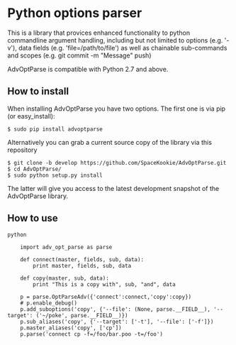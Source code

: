 Python options parser
==========

This is a library that provices enhanced functionality to python commandline argument handling, including but not limited to options (e.g. '-v'), data fields (e.g. 'file=/path/to/file') as well as chainable sub-commands and scopes (e.g. git commit -m "Message" push) 

AdvOptParse is compatible with Python 2.7 and above.

## How to install
When installing AdvOptParse you have two options. The first one is via pip (or easy_install):
```
$ sudo pip install advoptparse
```

Alternatively you can grab a current source copy of the library via this repository
```
$ git clone -b develop https://github.com/SpaceKookie/AdvOptParse.git
$ cd AdvOptParse/
$ sudo python setup.py install
```
The latter will give you access to the latest development snapshot of the AdvOptParse library.

## How to use

```
python

	import adv_opt_parse as parse

	def connect(master, fields, sub, data):
		print master, fields, sub, data

	def copy(master, sub, data):
		print "This is a copy with", sub, "and", data

	p = parse.OptParseAdv({'connect':connect,'copy':copy})
	# p.enable_debug()
	p.add_suboptions('copy', {'--file': (None, parse.__FIELD__), '--target': ('~/poke', parse.__FIELD__)})
	p.sub_aliases('copy', {'--target': ['-t'], '--file': ['-f']})
	p.master_aliases('copy', ['cp'])
	p.parse('connect cp -f=/foo/bar.poo -t=/foo')
```
